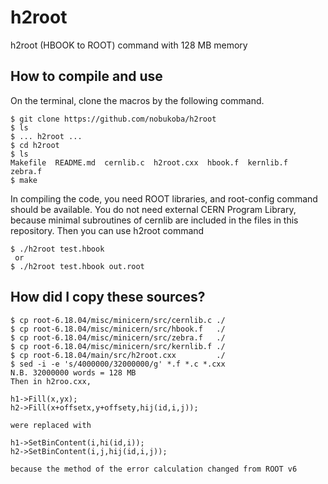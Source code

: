 # h2root
h2root (HBOOK to ROOT) command with 128 MB memory

## How to compile and use
On the terminal, clone the macros by the following command.
```
$ git clone https://github.com/nobukoba/h2root
$ ls
$ ... h2root ...
$ cd h2root
$ ls
Makefile  README.md  cernlib.c  h2root.cxx  hbook.f  kernlib.f  zebra.f
$ make
```
In compiling the code, you need ROOT libraries, and root-config command should be available. You do not need external CERN Program Library, because minimal subroutines of cernlib are included in the files in this repository.
Then you can use h2root command
```
$ ./h2root test.hbook
 or
$ ./h2root test.hbook out.root
```

## How did I copy these sources?
```
$ cp root-6.18.04/misc/minicern/src/cernlib.c ./
$ cp root-6.18.04/misc/minicern/src/hbook.f   ./
$ cp root-6.18.04/misc/minicern/src/zebra.f   ./
$ cp root-6.18.04/misc/minicern/src/kernlib.f ./
$ cp root-6.18.04/main/src/h2root.cxx         ./
$ sed -i -e 's/4000000/32000000/g' *.f *.c *.cxx
N.B. 32000000 words = 128 MB
Then in h2roo.cxx,

h1->Fill(x,yx);
h2->Fill(x+offsetx,y+offsety,hij(id,i,j));

were replaced with

h1->SetBinContent(i,hi(id,i));
h2->SetBinContent(i,j,hij(id,i,j));

because the method of the error calculation changed from ROOT v6
```
